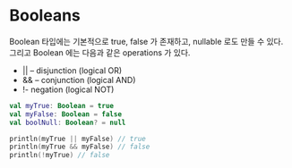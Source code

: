 # Booleans

Boolean 타입에는 기본적으로 true, false 가 존재하고, nullable 로도 만들 수 있다.  
그리고 Boolean 에는 다음과 같은 operations 가 있다.  

- || – disjunction (logical OR)
- && – conjunction (logical AND)
- !- negation (logical NOT)

```kotlin
val myTrue: Boolean = true
val myFalse: Boolean = false
val boolNull: Boolean? = null

println(myTrue || myFalse) // true
println(myTrue && myFalse) // false
println(!myTrue) // false
```
